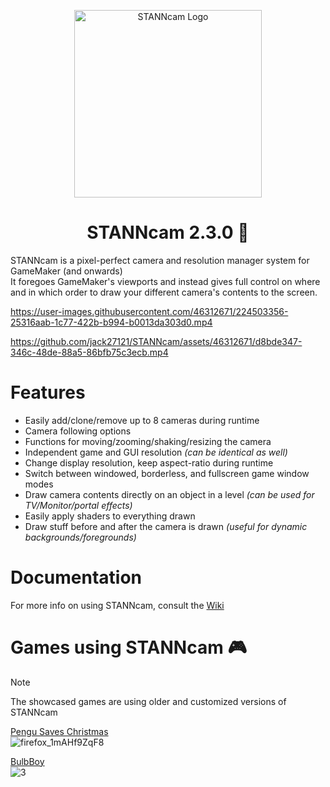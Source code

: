<p align="center">
<img width=300px  src="https://user-images.githubusercontent.com/46312671/224733322-1c9acf55-2cfe-4d1c-87bd-e3b40522b43f.png" alt="STANNcam Logo">
</p>

<h1 align="center" font-size=100em>
STANNcam 2.3.0 🎥
</h1>

STANNcam is a pixel-perfect camera and resolution manager system for GameMaker (and onwards)  
It foregoes GameMaker's viewports and instead gives full control on where and in which order
to draw your different camera's contents to the screen.

https://user-images.githubusercontent.com/46312671/224503356-25316aab-1c77-422b-b994-b0013da303d0.mp4

https://github.com/jack27121/STANNcam/assets/46312671/d8bde347-346c-48de-88a5-86bfb75c3ecb.mp4

# Features
* Easily add/clone/remove up to 8 cameras during runtime
* Camera following options
* Functions for moving/zooming/shaking/resizing the camera
* Independent game and GUI resolution *(can be identical as well)*
* Change display resolution, keep aspect-ratio during runtime
* Switch between windowed, borderless, and fullscreen game window modes
* Draw camera contents directly on an object in a level *(can be used for TV/Monitor/portal effects)*
* Easily apply shaders to everything drawn
* Draw stuff before and after the camera is drawn *(useful for dynamic backgrounds/foregrounds)*

# Documentation
For more info on using STANNcam, consult the [Wiki](https://github.com/jack27121/STANNcam/wiki)

# Games using STANNcam 🎮
> [!NOTE]
> The showcased games are using older and customized versions of STANNcam

[Pengu Saves Christmas](https://www.newgrounds.com/portal/view/825562)  
![firefox_1mAHf9ZqF8](https://user-images.githubusercontent.com/46312671/201538574-63a003b3-c2c2-4c8a-a7c0-f7149eafb7fa.png)

[BulbBoy](https://www.newgrounds.com/portal/view/837076)  
![3](https://user-images.githubusercontent.com/46312671/201538643-c079809f-d15e-481b-a0de-8363105f5727.png)
